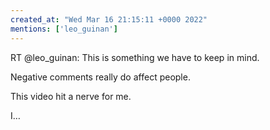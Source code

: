 ```yaml
---
created_at: "Wed Mar 16 21:15:11 +0000 2022"
mentions: ['leo_guinan']
---
```


RT @leo_guinan: This is something we have to keep in mind. 

Negative comments really do affect people. 

This video hit a nerve for me.

I…